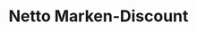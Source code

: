 ---
title: "Netto Marken-Discount"
url: /berlin/netto-marken-discount-alt-gatow/
shop: Supermarkt
---